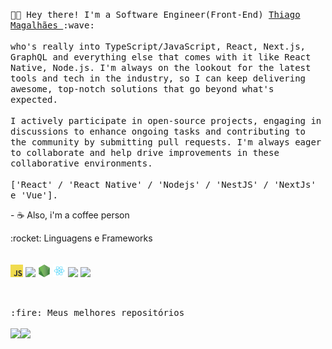 <p>
  <samp>
     👋🏻 Hey there! I'm a Software Engineer(Front-End) <a href="https://www.linkedin.com/in/thiagomagalhaesme/"> Thiago Magalhães </a> :wave:
    <br />
    <br /> who's really into TypeScript/JavaScript, React, Next.js, GraphQL and everything else that comes with it like React Native, Node.js.         I'm always on the lookout for the latest tools and tech in the industry, so I can keep delivering awesome, top-notch solutions that go           beyond what's expected.
    <br />
     <br />
    I actively participate in open-source projects, engaging in discussions to enhance ongoing tasks and contributing to the community by     submitting pull requests. I'm always eager to collaborate and help drive improvements in these collaborative environments.
     <br />
     <br />
    ['React' / 'React Native' / 'Nodejs' / 'NestJS' / 'NextJs' e 'Vue'].
    <br />
    <p>
      - ☕ Also, i'm a coffee person  
    </p> 
    :rocket: Linguagens e Frameworks
    <br /><br />
    <br /><code><img height="20" src="https://raw.githubusercontent.com/github/explore/80688e429a7d4ef2fca1e82350fe8e3517d3494d/topics/javascript/javascript.png"></code>
    <code><img height="20" src="https://user-images.githubusercontent.com/51726945/87152548-4d851a00-c28c-11ea-9f39-5a799361f051.png"></code>
    <code><img height="20" src="https://raw.githubusercontent.com/github/explore/80688e429a7d4ef2fca1e82350fe8e3517d3494d/topics/nodejs/nodejs.png"></code>
    <code><img height="20" src="https://raw.githubusercontent.com/github/explore/80688e429a7d4ef2fca1e82350fe8e3517d3494d/topics/react/react.png"></code>               <code><img height="20" src="https://user-images.githubusercontent.com/51726945/87152893-e7e55d80-c28c-11ea-8f0e-401da92bcdad.png"></code>
    <code><img height="20" src="https://user-images.githubusercontent.com/51726945/87152732-9ccb4a80-c28c-11ea-8868-09cacaa16dc6.png"></code>
  </samp>
</p>
<br />
<p>
  <samp>
    :fire: Meus melhores repositórios
    <br />
    <br />
    <a href="https://github.com/pablomagalhaes/ecoleta">
      <img align="left" src="https://github-readme-stats.anuraghazra1.vercel.app/api/pin/?username=pablomagalhaes&repo=ecoleta" />
    </a>
    <a href="https://github.com/pablomagalhaes/be-the-hero">
      <img align="left" src="https://github-readme-stats.anuraghazra1.vercel.app/api/pin/?username=pablomagalhaes&repo=be-the-hero" />
    </a>
  </samp>
</p>
